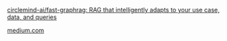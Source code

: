 [circlemind-ai/fast-graphrag: RAG that intelligently adapts to your use case, data, and queries](https://github.com/circlemind-ai/fast-graphrag)

[medium.com](https://medium.com/m/global-identity-2?redirectUrl=https%3A%2F%2Ftowardsdatascience.com%2Fhow-to-build-a-graph-rag-app-b323fc33ba06%3Fref%3Ddailydev)
